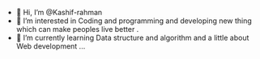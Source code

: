 - 👋 Hi, I’m @Kashif-rahman
- 👀 I’m interested in Coding and programming and developing new thing which can make peoples live better .
- 🌱 I’m currently learning Data structure and algorithm and a little about Web development ...

<!---
Kashif-rahman03/Kashif-rahman03 is a ✨ special ✨ repository because its `README.md` (this file) appears on your GitHub profile.
You can click the Preview link to take a look at your changes.
--->
